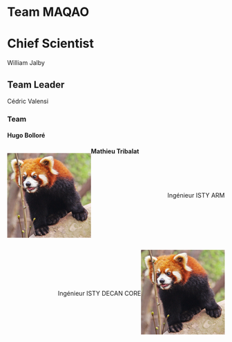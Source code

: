# Team MAQAO

# Chief Scientist

William Jalby

## Team Leader

Cédric Valensi

### Team

#### Hugo Bolloré

<p style="float:left">
  <img src="panda-roux-small.png" alt="Red panda" title="Cute and like apples!" />
</p>
<p style="line-height:196px;float:right">
  Ingénieur ISTY
  ARM
</p>

#### Mathieu Tribalat

<p style="float:right">
  <img src="panda-roux-small.png" alt="Red panda" title="Cute but psycho!" />
</p>
<p style="line-height:196px;float:right">
  Ingénieur ISTY
  DECAN
  CORE
</p>
